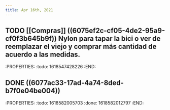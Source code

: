 ```yaml
---
title: Apr 16th, 2021
---
```


## TODO [[Compras]] ((6075ef2c-cf05-4de2-95a9-cf0f3b645b9f)) Nylon para tapar la bici o ver de reemplazar el viejo y comprar más cantidad de acuerdo a las medidas.
:PROPERTIES:
:todo: 1618547428226
:END:
## DONE ((6077ac33-17ad-4a74-8ded-b7f0e04be004))
:PROPERTIES:
:todo: 1618582005703
:done: 1618582012797
:END:

